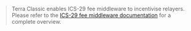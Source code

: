 > Terra Classic enables ICS-29 fee middleware to incentivise relayers. Please refer to the [ICS-29 fee middleware documentation](https://ibc.cosmos.network/v7/middleware/ics29-fee/overview/) for a complete overview.
